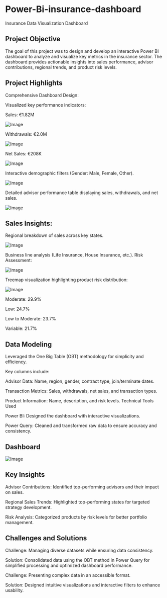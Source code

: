 # Power-Bi-insurance-dashboard
Insurance Data Visualization Dashboard

Project Objective
--------
The goal of this project was to design and develop an interactive Power BI dashboard to analyze and visualize key metrics in the insurance sector. The dashboard provides actionable insights into sales performance, advisor contributions, regional trends, and product risk levels.

Project Highlights
--
Comprehensive Dashboard Design:

Visualized key performance indicators:

Sales: €1.82M

![Image](https://github.com/user-attachments/assets/3a239b49-413c-42f3-8781-eb842b292cd0)



Withdrawals: €2.0M

![Image](https://github.com/user-attachments/assets/519d9142-0978-4362-94e3-da699ee86b74)


Net Sales: €208K

![Image](https://github.com/user-attachments/assets/d9a2ecf3-e1d3-456f-8f1a-131e62663041)



Interactive demographic filters (Gender: Male, Female, Other).

![Image](https://github.com/user-attachments/assets/a8e96cc4-818a-4fea-87aa-45a31e901653)



Detailed advisor performance table displaying sales, withdrawals, and net sales.

![Image](https://github.com/user-attachments/assets/e75319ee-0246-49b9-8ab1-d4e0c53a18f2)


Sales Insights:
---
Regional breakdown of sales across key states.

![Image](https://github.com/user-attachments/assets/27556c09-2e47-48e5-95e7-696aca43caa8)


Business line analysis (Life Insurance, House Insurance, etc.).
Risk Assessment:

![Image](https://github.com/user-attachments/assets/f4e43aa0-ec52-4f01-81bb-0416582783c7)



Treemap visualization highlighting product risk distribution:


![Image](https://github.com/user-attachments/assets/c0d91e06-a047-459f-956a-ff805331ecdb)


Moderate: 29.9%

Low: 24.7%

Low to Moderate: 23.7%

Variable: 21.7%

Data Modeling
-
Leveraged the One Big Table (OBT) methodology for simplicity and efficiency.

Key columns include:

Advisor Data: Name, region, gender, contract type, join/terminate dates.

Transaction Metrics: Sales, withdrawals, net sales, and transaction types.

Product Information: Name, description, and risk levels.
Technical Tools Used

Power BI: Designed the dashboard with interactive visualizations.

Power Query: Cleaned and transformed raw data to ensure accuracy and consistency.

Dashboard
--

![Image](https://github.com/user-attachments/assets/879b5560-bca7-4d19-bf46-dbadcf109d37)


Key Insights
--
Advisor Contributions: Identified top-performing advisors and their impact on sales.

Regional Sales Trends: Highlighted top-performing states for targeted strategy development.

Risk Analysis: Categorized products by risk levels for better portfolio management.

Challenges and Solutions
--
Challenge: Managing diverse datasets while ensuring data consistency.

Solution: Consolidated data using the OBT method in Power Query for simplified processing and optimized dashboard performance.

Challenge: Presenting complex data in an accessible format.

Solution: Designed intuitive visualizations and interactive filters to enhance usability.
